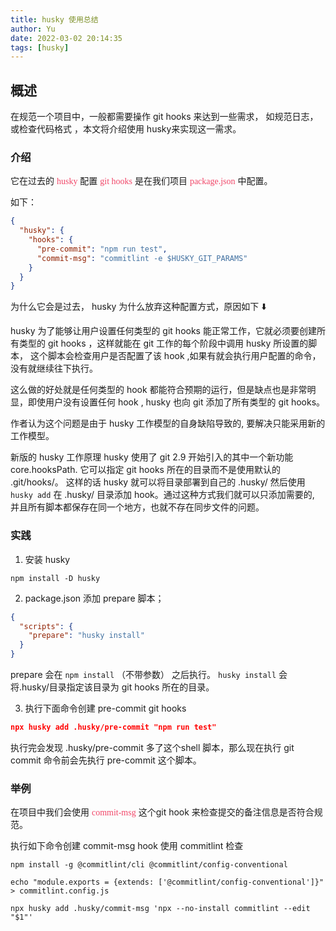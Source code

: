 ```yaml
---
title: husky 使用总结
author: Yu
date: 2022-03-02 20:14:35
tags: [husky]
---
```


## 概述

在规范一个项目中，一般都需要操作 git hooks 来达到一些需求， 如规范日志，或检查代码格式 ，本文将介绍使用 husky来实现这一需求。

<!-- more -->

### 介绍

它在过去的 <font face="微软雅黑" color="#f14668">husky</font> 配置 <font face="微软雅黑" color="#f14668">git hooks</font> 是在我们项目 <font face="微软雅黑" color="#f14668">package.json</font> 中配置。

如下：
```Json
{
  "husky": {
    "hooks": {
      "pre-commit": "npm run test", 
      "commit-msg": "commitlint -e $HUSKY_GIT_PARAMS"
    }
  }
}
```
为什么它会是过去，  husky 为什么放弃这种配置方式，原因如下 ⬇️

husky 为了能够让用户设置任何类型的 git hooks 能正常工作，它就必须要创建所有类型的 git hooks ，这样就能在 git 工作的每个阶段中调用  husky 所设置的脚本， 这个脚本会检查用户是否配置了该 hook ,如果有就会执行用户配置的命令，没有就继续往下执行。

这么做的好处就是任何类型的 hook  都能符合预期的运行，但是缺点也是非常明显，即使用户没有设置任何  hook ,  husky 也向 git 添加了所有类型的 git hooks。

作者认为这个问题是由于 husky 工作模型的自身缺陷导致的, 要解决只能采用新的工作模型。

新版的 husky 工作原理
husky 使用了 git 2.9 开始引入的其中一个新功能core.hooksPath. 它可以指定 git hooks 所在的目录而不是使用默认的 .git/hooks/。 这样的话 husky 就可以将目录部署到自己的 .husky/ 然后使用 `husky add` 在 .husky/ 目录添加 hook。通过这种方式我们就可以只添加需要的, 并且所有脚本都保存在同一个地方，也就不存在同步文件的问题。

### 实践

1. 安装 husky 
```shell
npm install -D husky
```

2. package.json 添加 prepare 脚本；
```Json
{
  "scripts": {
    "prepare": "husky install"
  }
}
```
prepare 会在 `npm install` （不带参数） 之后执行。 `husky install`  会将.husky/目录指定该目录为 git hooks 所在的目录。

3. 执行下面命令创建 pre-commit git hooks
```Json
npx husky add .husky/pre-commit "npm run test"
```
执行完会发现 .husky/pre-commit 多了这个shell 脚本，那么现在执行 git commit 命令前会先执行 pre-commit 这个脚本。

### 举例
 在项目中我们会使用  <font face="微软雅黑" color="#f14668">commit-msg</font> 这个git hook 来检查提交的备注信息是否符合规范。

 执行如下命令创建 commit-msg hook 使用 commitlint 检查
 ```Shell
 npm install -g @commitlint/cli @commitlint/config-conventional

 echo "module.exports = {extends: ['@commitlint/config-conventional']}" > commitlint.config.js
 
 npx husky add .husky/commit-msg 'npx --no-install commitlint --edit "$1"'
 ```

 
 
 
